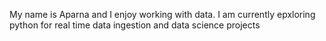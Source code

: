 My name is Aparna and I enjoy working with data. 
I am currently epxloring python for real time data ingestion and data science projects
